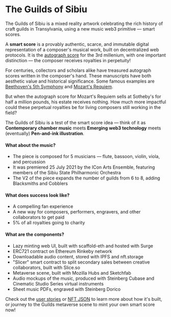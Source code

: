 # The Guilds of Sibiu
The Guilds of Sibiu is a mixed reality artwork celebrating the rich history of craft guilds in Transylvania, using a new music web3 primitive — smart scores.

A **smart score** is a provably authentic, scarce, and immutable digital representation of a composer's musical work, built on decentralized web protocols. It is the [autograph score](https://en.wikipedia.org/wiki/Autograph_(manuscript)) for the 3rd millenium, with one important distinction — the composer receives royalties in perpetuity!

For centuries, collectors and scholars alike have treasured autograph scores written in the composer's hand. These manuscripts have both aesthetic value and historical significance. Some famous examples are [Beethoven's 5th Symphony](https://digital.staatsbibliothek-berlin.de/werkansicht/?PPN=PPN664344127&PHYSID=PHYS_0001) and [Mozart's Requiem](https://www.sothebys.com/en/auctions/ecatalogue/2014/music-continental-books-manuscripts-l14402/lot.199.html).

But when the autograph score for Mozart's Requiem sells at Sotheby's for half a million pounds, his estate receives nothing. How much more impactful could these perpetual royalties be for living composers still working in the field?

The Guilds of Sibiu is a test of the smart score idea — think of it as **Contemporary chamber music** meets **Emerging web3 technology** meets (eventually) **Pen-and-ink illustration**.

#### What about the music?
- The piece is composed for 5 musicians — flute, bassoon, violin, viola, and percussion
- It was premiered 25 July 2021 by the ICon Arts Ensemble, featuring members of the Sibiu State Philharmonic Orchestra
- The V2 of the piece expands the number of guilds from 6 to 8, adding Blacksmiths and Cobblers

#### What does success look like?
-	A compelling fan experience
-	A new way for composers, performers, engravers, and other collaborators to get paid
-	5% of all royalties going to charity

#### What are the components?
- Lazy minting web UI, built with scaffold-eth and hosted with Surge
- ERC721 contract on Ethereum Rinkeby network
- Downloadable audio content, stored with IPFS and nft.storage
- "Slicer" smart contract to split secondary sales between creative collaborators, built with Slice.so
- Metaverse scene, built with Mozilla Hubs and Sketchfab
- Audio mockups of the music, produced with Steinberg Cubase and Cinematic Studio Series virtual instruments
- Sheet music PDFs, engraved with Steinberg Dorico

Check out the [user stories](./user-stories.md) or [NFT JSON](./guilds.json) to learn more about how it's built, or journey to the Guilds metaverse scene to mint your own smart score now!
